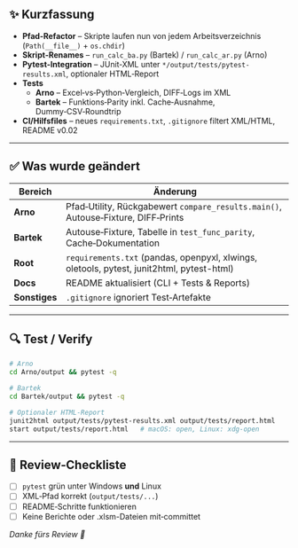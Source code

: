 ## ✨ Kurzfassung
* **Pfad‑Refactor** – Skripte laufen nun von jedem Arbeits­verzeichnis (`Path(__file__)` + `os.chdir`)
* **Skript‑Renames** – `run_calc_ba.py` (Bartek) / `run_calc_ar.py` (Arno)
* **Pytest‑Integration** – JUnit‑XML unter `*/output/tests/pytest-results.xml`, optionaler HTML‑Report
* **Tests**
  * **Arno** – Excel‑vs‑Python‑Vergleich, DIFF‑Logs im XML
  * **Bartek** – Funktions‑Parity inkl. Cache‑Ausnahme, Dummy‑CSV‑Roundtrip
* **CI/Hilfsfiles** – neues `requirements.txt`, `.gitignore` filtert XML/HTML, README v0.02

---

## ✅ Was wurde geändert
| Bereich | Änderung |
|---------|----------|
| **Arno**   | Pfad‑Utility, Rückgabewert `compare_results.main()`, Autouse‑Fixture, DIFF‑Prints |
| **Bartek** | Autouse‑Fixture, Tabelle in `test_func_parity`, Cache‑Dokumentation |
| **Root**   | `requirements.txt` (pandas, openpyxl, xlwings, oletools, pytest, junit2html, pytest-html) |
| **Docs**   | README aktualisiert (CLI + Tests & Reports) |
| **Sonstiges** | `.gitignore` ignoriert Test‑Artefakte |

---

## 🔍 Test / Verify

```bash
# Arno
cd Arno/output && pytest -q

# Bartek
cd Bartek/output && pytest -q

# Optionaler HTML‑Report
junit2html output/tests/pytest-results.xml output/tests/report.html
start output/tests/report.html   # macOS: open, Linux: xdg-open
```

---

## 📝 Review‑Checkliste
- [ ] `pytest` grün unter Windows **und** Linux  
- [ ] XML‑Pfad korrekt (`output/tests/...`)  
- [ ] README‑Schritte funktionieren  
- [ ] Keine Berichte oder .xlsm-Dateien mit‑committet  

*Danke fürs Review 🙏*
